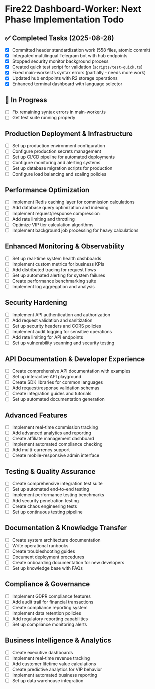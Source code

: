 # Fire22 Dashboard-Worker: Next Phase Implementation Todo

## ✅ Completed Tasks (2025-08-28)

- [x] Committed header standardization work (558 files, atomic commit)
- [x] Integrated multilingual Telegram bot with hub endpoints
- [x] Stopped security monitor background process
- [x] Created quick test script for validation (`scripts/test-quick.ts`)
- [x] Fixed main-worker.ts syntax errors (partially - needs more work)
- [x] Updated hub endpoints with R2 storage operations
- [x] Enhanced terminal dashboard with language selector

## 🚧 In Progress

- [ ] Fix remaining syntax errors in main-worker.ts
- [ ] Get test suite running properly

## Production Deployment & Infrastructure

- [ ] Set up production environment configuration
- [ ] Configure production secrets management
- [ ] Set up CI/CD pipeline for automated deployments
- [ ] Configure monitoring and alerting systems
- [ ] Set up database migration scripts for production
- [ ] Configure load balancing and scaling policies

## Performance Optimization

- [ ] Implement Redis caching layer for commission calculations
- [ ] Add database query optimization and indexing
- [ ] Implement request/response compression
- [ ] Add rate limiting and throttling
- [ ] Optimize VIP tier calculation algorithms
- [ ] Implement background job processing for heavy calculations

## Enhanced Monitoring & Observability

- [ ] Set up real-time system health dashboards
- [ ] Implement custom metrics for business KPIs
- [ ] Add distributed tracing for request flows
- [ ] Set up automated alerting for system failures
- [ ] Create performance benchmarking suite
- [ ] Implement log aggregation and analysis

## Security Hardening

- [ ] Implement API authentication and authorization
- [ ] Add request validation and sanitization
- [ ] Set up security headers and CORS policies
- [ ] Implement audit logging for sensitive operations
- [ ] Add rate limiting for API endpoints
- [ ] Set up vulnerability scanning and security testing

## API Documentation & Developer Experience

- [ ] Create comprehensive API documentation with examples
- [ ] Set up interactive API playground
- [ ] Create SDK libraries for common languages
- [ ] Add request/response validation schemas
- [ ] Create integration guides and tutorials
- [ ] Set up automated documentation generation

## Advanced Features

- [ ] Implement real-time commission tracking
- [ ] Add advanced analytics and reporting
- [ ] Create affiliate management dashboard
- [ ] Implement automated compliance checking
- [ ] Add multi-currency support
- [ ] Create mobile-responsive admin interface

## Testing & Quality Assurance

- [ ] Create comprehensive integration test suite
- [ ] Set up automated end-to-end testing
- [ ] Implement performance testing benchmarks
- [ ] Add security penetration testing
- [ ] Create chaos engineering tests
- [ ] Set up continuous testing pipeline

## Documentation & Knowledge Transfer

- [ ] Create system architecture documentation
- [ ] Write operational runbooks
- [ ] Create troubleshooting guides
- [ ] Document deployment procedures
- [ ] Create onboarding documentation for new developers
- [ ] Set up knowledge base with FAQs

## Compliance & Governance

- [ ] Implement GDPR compliance features
- [ ] Add audit trail for financial transactions
- [ ] Create compliance reporting system
- [ ] Implement data retention policies
- [ ] Add regulatory reporting capabilities
- [ ] Set up compliance monitoring alerts

## Business Intelligence & Analytics

- [ ] Create executive dashboards
- [ ] Implement real-time revenue tracking
- [ ] Add customer lifetime value calculations
- [ ] Create predictive analytics for VIP behavior
- [ ] Implement automated business reporting
- [ ] Set up data warehouse integration
